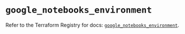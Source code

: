 # `google_notebooks_environment`

Refer to the Terraform Registry for docs: [`google_notebooks_environment`](https://registry.terraform.io/providers/hashicorp/google-beta/6.50.0/docs/resources/google_notebooks_environment).
